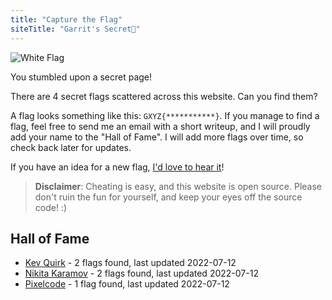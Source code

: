 ```yaml
---
title: "Capture the Flag"
siteTitle: "Garrit's Secret🤭"
---
```


![White Flag](/assets/white_flag.png)

You stumbled upon a secret page!

There are 4 secret flags scattered across this website. Can you find them?

A flag looks something like this: `GXYZ{***********}`. If you manage to find a
flag, feel free to send me an email with a short writeup, and I will proudly add
your name to the "Hall of Fame". I will add more flags over time, so check back
later for updates.

If you have an idea for a new flag, [I'd love to hear it](/contact)!

> **Disclaimer**: Cheating is easy, and this website is open source. Please
> don't ruin the fun for yourself, and keep your eyes off the source code! :)

## Hall of Fame

-   [Kev Quirk](https://kevq.uk/) - 2 flags found, last updated 2022-07-12
-   [Nikita Karamov](https://www.kytta.dev/) - 2 flags found, last updated 2022-07-12
-   [Pixelcode](https://social.tchncs.de/@pixelcode) - 1 flag found, last updated 2022-07-12
